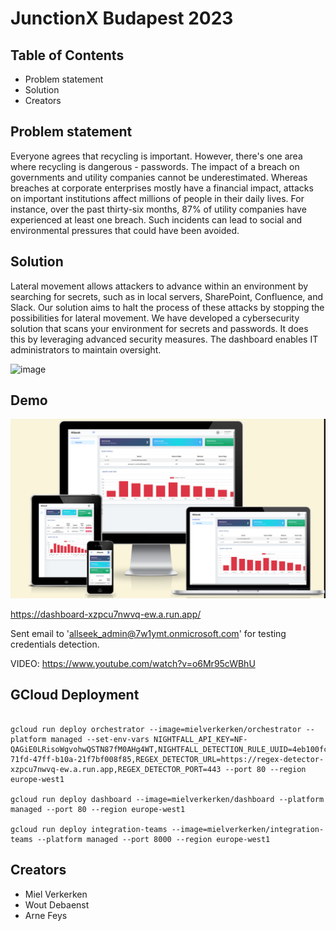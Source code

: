 # JunctionX Budapest 2023

## Table of Contents
- Problem statement
- Solution
- Creators

## Problem statement
Everyone agrees that recycling is important. However, there's one area where recycling is dangerous - passwords.
The impact of a breach on governments and utility companies cannot be underestimated. Whereas breaches at corporate enterprises mostly have a financial impact, attacks on important institutions affect millions of people in their daily lives.
For instance, over the past thirty-six months, 87% of utility companies have experienced at least one breach.
Such incidents can lead to social and environmental pressures that could have been avoided.

## Solution
Lateral movement allows attackers to advance within an environment by searching for secrets, such as in local servers, SharePoint, Confluence, and Slack.
Our solution aims to halt the process of these attacks by stopping the possibilities for lateral movement.
We have developed a cybersecurity solution that scans your environment for secrets and passwords. It does this by leveraging advanced security measures.
The dashboard enables IT administrators to maintain oversight.

![image](https://github.com/mielverkerken/JunctionXBudapest2023/assets/38581837/e4811ff8-3b26-4adb-8464-2516043a17ff)

## Demo
![Demo Image](junctionx-budapest.png)


https://dashboard-xzpcu7nwvq-ew.a.run.app/

Sent email to 'allseek_admin@7w1ymt.onmicrosoft.com' for testing credentials detection.

VIDEO: https://www.youtube.com/watch?v=o6Mr95cWBhU

## GCloud Deployment

```gcloud run deploy regex-detector --image=mielverkerken/regex-detector --platform managed --port 8000 --region europe-west1

gcloud run deploy orchestrator --image=mielverkerken/orchestrator --platform managed --set-env-vars NIGHTFALL_API_KEY=NF-QAGiE0LRisoWgvohwQSTN87fM0AHg4WT,NIGHTFALL_DETECTION_RULE_UUID=4eb100fc-71fd-47ff-b10a-21f7bf008f85,REGEX_DETECTOR_URL=https://regex-detector-xzpcu7nwvq-ew.a.run.app,REGEX_DETECTOR_PORT=443 --port 80 --region europe-west1

gcloud run deploy dashboard --image=mielverkerken/dashboard --platform managed --port 80 --region europe-west1

gcloud run deploy integration-teams --image=mielverkerken/integration-teams --platform managed --port 8000 --region europe-west1
```

## Creators
- Miel Verkerken
- Wout Debaenst
- Arne Feys
